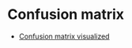 # Confusion matrix

- [Confusion matrix visualized](https://towardsdatascience.com/the-confusion-matrix-visualized-e778584c8834)
